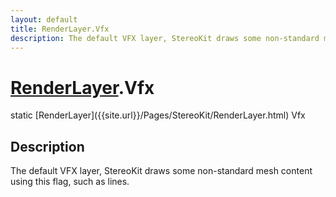 ```yaml
---
layout: default
title: RenderLayer.Vfx
description: The default VFX layer, StereoKit draws some non-standard mesh content using this flag, such as lines.
---
```

# [RenderLayer]({{site.url}}/Pages/StereoKit/RenderLayer.html).Vfx

<div class='signature' markdown='1'>
static [RenderLayer]({{site.url}}/Pages/StereoKit/RenderLayer.html) Vfx
</div>

## Description
The default VFX layer, StereoKit draws some non-standard
mesh content using this flag, such as lines.

